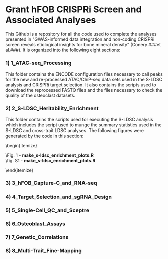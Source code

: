 # Grant hFOB CRISPRi Screen and Associated Analyses
This Github is a repository for all the code used to complete the analyses
presented in "GWAS-informed data integration and non-coding CRISPRi screen 
reveals etiological insights for bone mineral density" (Conery ###et al.###). 
It is organized into the following eight sections:

### 1) 1_ATAC-seq_Processing ###
This folder contains the ENCODE configuration files necessary to call 
peaks for the new and re-processed ATAC/ChiP-seq data sets used in the S-LDSC 
analysis and CRISPRi target selection. It also contains the scripts used 
to download the reprocessed FASTQ files and the files necessary to check the 
quality of the osteoclast datasets.

### 2) 2_S-LDSC_Heritability_Enrichment ###
This folder contains the scripts used for executing the S-LDSC analysis which
includes the script used to munge the summary statistics used in the S-LDSC
and cross-trait LDSC analyses. The following figures were generated by the 
code in this section:

\begin{itemize}

\Fig. 1 - **make_s-ldsc_enrichment_plots.R**  
\fig. S1 - **make_s-ldsc_enrichment_plots.R** 

\end{itemize}

### 3) 3_hFOB_Capture-C_and_RNA-seq ###
### 4) 4_Target_Selection_and_sgRNA_Design ###
### 5) 5_Single-Cell_QC_and_Sceptre ###
### 6) 6_Osteoblast_Assays ###
### 7) 7_Genetic_Correlations ###
### 8) 8_Multi-Trait_Fine-Mapping ###